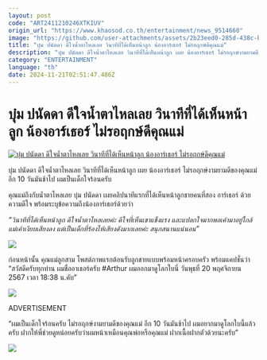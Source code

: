 ```yaml
---
layout: post
code: "ART2411210246XTKIUV"
origin_url: "https://www.khaosod.co.th/entertainment/news_9514660"
image: "https://github.com/user-attachments/assets/2b23eed0-285d-438c-b024-65e2842a790e"
title: "บุ๋ม ปนัดดา ดีใจน้ำตาไหลเลย วินาทีที่ได้เห็นหน้าลูก น้องอาร์เธอร์ ไม่รอฤกษ์ดีคุณแม่"
description: "บุ๋ม ปนัดดา ดีใจน้ำตาไหลเลย วินาทีที่ได้เห็นหน้าลูก เผย น้องอาร์เธอร์ ไม่รอฤกษ์งามยามดีของคุณแม่ อีก 10 วันมันช้าไป ผมเป็นเด็กใจร้อนครับ"
category: "ENTERTAINMENT"
language: "th"
date: 2024-11-21T02:51:47.486Z
---
```


# บุ๋ม ปนัดดา ดีใจน้ำตาไหลเลย วินาทีที่ได้เห็นหน้าลูก น้องอาร์เธอร์ ไม่รอฤกษ์ดีคุณแม่

[![บุ๋ม ปนัดดา ดีใจน้ำตาไหลเลย วินาทีที่ได้เห็นหน้าลูก น้องอาร์เธอร์ ไม่รอฤกษ์ดีคุณแม่](https://www.khaosod.co.th/wpapp/uploads/2024/11/boomarthur2111679998.jpg "บุ๋ม ปนัดดา ดีใจน้ำตาไหลเลย วินาทีที่ได้เห็นหน้าลูก น้องอาร์เธอร์ ไม่รอฤกษ์ดีคุณแม่")](https://www.khaosod.co.th/wpapp/uploads/2024/11/boomarthur2111679998.jpg)

บุ๋ม ปนัดดา ดีใจน้ำตาไหลเลย วินาทีที่ได้เห็นหน้าลูก เผย น้องอาร์เธอร์ ไม่รอฤกษ์งามยามดีของคุณแม่ อีก 10 วันมันช้าไป ผมเป็นเด็กใจร้อนครับ

คุณแม่ถึงกับน้ำตาไหลเลย บุ๋ม ปนัดดา เผยคลิปนาทีแรกที่ได้เห็นหน้าลูกชายคนที่สอง อาร์เธอร์ ด้วยความดีใจ พร้อมระบุข้อความถึงน้องอาร์เธอร์ด้วยว่า

_“วินาทีที่ได้เห็นหน้าลูก ดีใจน้ำตาไหลเลยค่ะ ดีใจที่เห็นเขาแข็งแรง และแปลกใจมากพอเค้ามาอยู่ใกล้แม่เค้าเงียบเสียงลง แต่เป็นเด็กที่ร้องไห้เสียงดังมากเลยค่ะ สนุกสนานแน่นอน”_

[![](https://www.khaosod.co.th/wpapp/uploads/2024/11/boomarthur2111671.jpg)](https://www.khaosod.co.th/wpapp/uploads/2024/11/boomarthur2111671.jpg)

ก่อนหน้านั้น คุณแม่ลูกสาม โพสต์ภาพแรกต้อนรับลูกชายแบบพร้อมหน้าครอบครัว พร้อมแคปชั่นว่า “สวัสดีครับทุกท่าน ผมชื่ออาเธอร์ครับ #Arthur ผมออกมาดูโลกใบนี่ วันพุธที่ 20 พฤศจิกายน 2567 เวลา 18:38 น.คับ”

[![](https://www.khaosod.co.th/wpapp/uploads/2024/11/boomarthur2111672.jpg)](https://www.khaosod.co.th/wpapp/uploads/2024/11/boomarthur2111672.jpg)

ADVERTISEMENT

“ผมเป็นเด็กใจร้อนครับ ไม่รอฤกษ์งามยามดีของคุณแม่ อีก 10 วันมันช้าไป ผมอยากมาดูโลกใบนี้แล้วครับ ฝากให้พี่ช่วยดูหน่อยครับว่าผมหน้าเหมือนคุณพ่อหรือคุณแม่ ฝากเนื้อฝากตัวด้วยนะครับ”

[![](https://www.khaosod.co.th/wpapp/uploads/2024/11/boomarthur21116711.jpg)](https://www.khaosod.co.th/wpapp/uploads/2024/11/boomarthur21116711.jpg)

